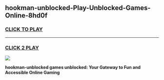 
## hookman-unblocked-Play-Unblocked-Games-Online-8hd0f
<h3>
<a href="https://premium76.site?title=hookman-unblocked&ref=25A">CLICK TO PLAY</a></h3>
<hr>

<h3>
<a href="https://premium76.site?title=hookman-unblocked&ref=25A">CLICK 2 PLAY</a>
  
</h3>

<a href="https://premium76.site?title=hookman-unblocked&ref=25A"><img src="https://clearcache.store/games.png"></a>


**hookman-unblocked games unblocked: Your Gateway to Fun and Accessible Online Gaming**
